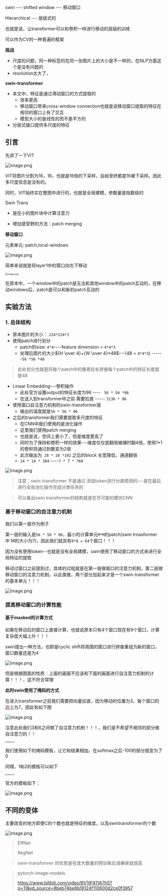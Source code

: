swin --- shifted window --- 移动窗口

Hierarchical --- 层级式的

也就是说，让transformer可以和卷积一样进行移动的层级的训练

可以作为CV的一种普遍的框架

**挑战**

- 尺度的问题，同一种标签的在同一张图片上的大小是不一样的，在NLP方面这个是没有问题的
- resolution太大了，

**swin-transformer**

- 本文中，特征是通过滑动窗口的方式提取的
  - 效率更高
  - 移动窗口带来cross-window connection也就是说移动窗口提取的特征在相邻的窗口上有了交互
  - 模型大小的是线性的而不是平方的
- 分层式接口提供多尺度的特征

## 引言

先讲了一下VIT

![image.png](https://s2.loli.net/2022/11/16/WqVogMLik24CDeT.png)

VIT将图片分割为16，16，也就是16倍的下采样，自始至终都是16被下采样。因此多尺度信息是没有的。

同时，VIT始终实在整图中进行的，也就是全局建模，参数量是指数级的

Swin Trans

- 是在小的图片块中计算注意力

- 增加感受野的方法：patch merging

**移动窗口**

元素单元: patch,local-windows

![image.png](https://s2.loli.net/2022/11/16/Sufnx9LeGmVszcQ.png)

简单来说就是将layer1中的窗口向左下移动

<img src="https://s2.loli.net/2022/11/16/zDt3sEhUbcyKHkp.png" alt="image.png" style="zoom: 50%;" />

在原本中，一个window中的patch是无法和其他window中的patch互动的，在移动windows后，patch是可以和新的patch互动的

## 实验方法

### 1. 总体结构

- 原本图片的大小： `224*224*3`
- 使用patch进行划分
  - patch的size: `4*4`----feature dimension = `4*4*3`
  - 处理后图片的大小${H \over 4}+{W \over 4}*48$---(48 = `4*4*3`) ------`56 *56 *48`

> 此处划分也就是将每个patch中的像素拉长拼接每个patch中的特征长度就是48

- Linear Embedding---卷积操作
  - 此处官方设置output的特征长度为96  ---- ` 56 * 56 *96`
  - 在送入到transformer中之前  需要拉直  ----- `3136 * 96`
- 使用窗口自注意力机制的swin-transformer层
  - 输出的温度就是`56 * 56 * 96`
- 之后的transformer我们需要提取多尺度的特征
  - 在CNN中我们使用的是池化操作
  - 这里我们使用patch merging
  - 也就是说，空间上更小了，但是维度更高了
  - 同时为了保持和卷积一样的效果---维度仅仅是翻倍被捕时翻4倍，使用1*1的卷积将通过到数变为2倍
  - 此次输出为` 28 * 28 *192` 之后的block 长宽降低，通道翻倍
  - `14 * 14 * 384` ----`7 * 7 * 768`

![image.png](https://s2.loli.net/2022/11/20/uE4BdlDkCxpsAHc.png)

> 注意：swin-transformer 不是通过 添加token进行分类预测的---是在最后进行全局池化操作完成分类任务的

> 可以看出swin transformer的结构就是在尽可能的模仿CNN

### 基于移动窗口的自注意力机制

我们以第一层作为例子

第一层的输入是`56 * 56 * 96`，最小的计算单元`M*M`的patch(swin trnasformer 中 M的大小为7)，因此我们就具有`8*8 = 64`个窗口！！！

因为没有使用token--也就是没有全局建模，swin使用了移动窗口的方式来进行全局特征的提取

移动过窗口之前提到过，具体的过程就是在第一层做窗口的注意力机制，第二层做移动窗口的注意力机制，以此类推，两个部分加起来才是一个swin-transformer的基本单元！！！

![image.png](https://s2.loli.net/2022/11/20/gWSw2sI4yYLkVio.png)

### 提高移动窗口的计算性能

#### 基于masked的计算方式

如果在移动后的窗口上直接计算，也就说原本只有4个窗口现在有9个窗口，计算复杂度大幅上升！！！

swin提出一种方法，也即是cyclic shift将周围的窗口进行拼接重组为新的窗口，窗口数量还是为4

![image.png](https://s2.loli.net/2022/11/20/3Q1Xib85jL7p2DP.png)

但是根据图面的性质：上面的画面不应该和下面的画面进行自注意力机制的计算！！！，这不符合常理

**此时swin使用了掩码的方式**

在进入transformer之前我们需要把向量拉直，因为移动的位置为3，每个窗口的边上为7，因此有如下图

![image.png](https://s2.loli.net/2022/11/20/g6SwKtorT8CfeuX.png)

注意此处我们3和6之间做了自注意力机制！！！，我们是不希望不相邻的部分做自注意力的！！

<img src="https://s2.loli.net/2022/11/20/Acmkp2ZIM1wFfeX.png" alt="image.png" style="zoom: 33%;" />

我们使用如下的掩码模板，让它和结果相加，在softmax之后-100的部分就变为了0

同理，1和2的模板可以如下

<img src="https://s2.loli.net/2022/11/20/eqNrGf1zRwKhQx9.png" alt="image.png" style="zoom: 33%;" />

官方的模板如下：

![image.png](https://s2.loli.net/2022/11/20/Di9Wyrh3AfUpEI6.png)

## 不同的变体

主要改变的地方即使C的个数也就是特征的维度，以及swintransformer的个数

![image.png](https://s2.loli.net/2022/11/20/awzqVdQXLJEiC41.png)

> EffNet
>
> RegNet

> swin-transformer  的优势是在庞大数量的预训练后准确率就很高

> pytorch-image-models
>
> https://www.bilibili.com/video/BV1tP411A7hS?p=11&vd_source=8beb74be6b19124f110600d2ce0f3957

